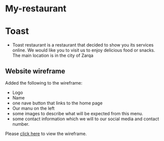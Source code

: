 # My-restaurant
# Toast
* Toast restaurant is a restaurant that decided to show you its services online. We would like you to visit us to enjoy delicious food or snacks. The main location is in the city of Zarqa
## Website wireframe
Added the following to the wireframe:
- Logo
- Name
- one nave button that links to the home page
- Our manu on the left
- some images to describe what will be expected from this menu.
- some contact information which we will to our social media and contact number.

Please [click here](./gg.png) to view the wireframe.